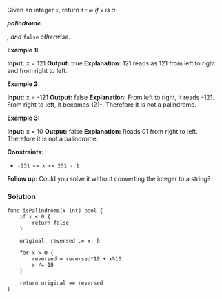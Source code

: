 Given an integer `x`, return `true` _if_ `x` _is a_ 

_**palindrome**_

_, and_ `false` _otherwise_.

**Example 1:**

**Input:** x = 121
**Output:** true
**Explanation:** 121 reads as 121 from left to right and from right to left.

**Example 2:**

**Input:** x = -121
**Output:** false
**Explanation:** From left to right, it reads -121. From right to left, it becomes 121-. Therefore it is not a palindrome.

**Example 3:**

**Input:** x = 10
**Output:** false
**Explanation:** Reads 01 from right to left. Therefore it is not a palindrome.

**Constraints:**

- `-231 <= x <= 231 - 1`

**Follow up:** Could you solve it without converting the integer to a string?

### Solution
```
func isPalindrome(x int) bool {
    if x < 0 {
        return false
    }

    original, reversed := x, 0

    for x > 0 {
        reversed = reversed*10 + x%10
        x /= 10
    }

    return original == reversed
}
```